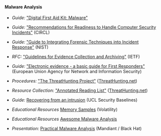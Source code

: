 
#### Malware Analysis

* *Guide:* ["Digital First Aid Kit: Malware"](https://rarenet.github.io/DFAK/en/Malware/)

* *Guide:* ["Recommendations for Readiness to Handle Computer Security Incidents"](https://www.circl.lu/pub/tr-22/#memory-acquisition) (CIRCL)

* *Guide:* ["Guide to Integrating Forensic Techniques into Incident Response"](http://nvlpubs.nist.gov/nistpubs/Legacy/SP/nistspecialpublication800-86.pdf) (NIST)

* *RFC:* ["Guidelines for Evidence Collection and Archiving"](https://tools.ietf.org/html/rfc3227) (IETF)

* *Guide:* ["Electronic evidence - a basic guide for First Responders"](https://www.enisa.europa.eu/publications/electronic-evidence-a-basic-guide-for-first-responders) (European Union Agency for Network and Information Security)

* *Procedures:* ["The ThreatHunting Project"](https://github.com/ThreatHuntingProject/ThreatHunting) ([ThreatHunting.net](http://www.threathunting.net/))

* *Resource Collection:* ["Annotated Reading List"](http://www.threathunting.net/reading-list) ([ThreatHunting.net](http://www.threathunting.net/))

* *Guide:* [Recovering from an intrusion](https://www.ucl.ac.uk/informationsecurity/itsecurity/knowledgebase/securitybaselines/recovering) (UCL Security Baselines)

* *Educational Resources* [Memory Samples](https://github.com/volatilityfoundation/volatility/wiki/Memory-Samples) (Volatility)

* *Educational Resources* [Awesome Malware Analysis](https://github.com/rshipp/awesome-malware-analysis)

* *Presentation:* [Practical Malware Analysis](https://www.blackhat.com/presentations/bh-dc-07/Kendall_McMillan/Presentation/bh-dc-07-Kendall_McMillan.pdf) (Mandiant / Black Hat)
